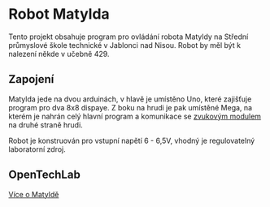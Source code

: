 # Robot Matylda
Tento projekt obsahuje program pro ovládání robota Matyldy na Střední průmyslové škole technické v Jablonci nad Nisou. Robot by měl být k nalezení někde v učebně 429.

## Zapojení
Matylda jede na dvou arduinách, v hlavě je umístěno Uno, které zajišťuje program pro dva 8x8 dispaye. Z boku na hrudi je pak umístěné Mega, na kterém je nahrán celý hlavní program a komunikace se [zvukovým modulem](https://dratek.cz/arduino/4857-hlasovy-modul-s-integrovanym-mp3-prehravacem-dfplayer.html?gad_source=1&gclid=CjwKCAiApaarBhB7EiwAYiMwqtUecnrtwe2t614Tmao8x_ayhX7_WxAD3FYMA9HGZusC4rC5P0ev0hoCVJUQAvD_BwE) na druhé straně hrudi.

Robot je konstruován pro vstupní napětí 6 - 6,5V, vhodný je regulovatelný laboratorní zdroj.

## OpenTechLab
[Více o Matyldě](https://robot-matylda.webnode.cz/)
